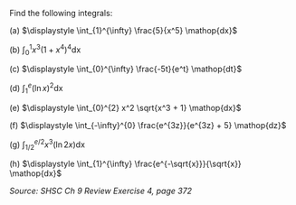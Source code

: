 Find the following integrals:

(a) $\displaystyle \int_{1}^{\infty} \frac{5}{x^5} \mathop{dx}$

(b) $\displaystyle \int_{0}^{1} x^3(1 + x^4)^4 \mathop{dx}$

(c) $\displaystyle \int_{0}^{\infty} \frac{-5t}{e^t} \mathop{dt}$

(d) $\displaystyle \int_{1}^{e} (\ln x)^2 \mathop{dx}$

(e) $\displaystyle \int_{0}^{2} x^2 \sqrt{x^3 + 1} \mathop{dx}$

(f) $\displaystyle \int_{-\infty}^{0} \frac{e^{3z}}{e^{3z} + 5} \mathop{dz}$

(g) $\displaystyle \int_{1/2}^{e/2} x^3 (\ln 2x) \mathop{dx}$

(h) $\displaystyle \int_{1}^{\infty} \frac{e^{-\sqrt{x}}}{\sqrt{x}} \mathop{dx}$

*Source: SHSC Ch 9 Review Exercise 4, page 372*

